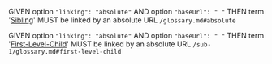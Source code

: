 GIVEN option `"linking": "absolute"`
AND option `"baseUrl": " "`
THEN term '[Sibling][1]' MUST be linked by an absolute URL `/glossary.md#absolute`

GIVEN option `"linking": "absolute"`
AND option `"baseUrl": " "`
THEN term '[First-Level-Child][2]' MUST be linked by an absolute URL `/sub-1/glossary.md#first-level-child`

[1]: /glossary.md#sibling "must be referred to in './document.md' with /glossary.md#sibling"

[2]: /sub-1/glossary.md#first-level-child "must be referred to in '../document.md' with /sub-1/glossary.md#first-leve-child"
